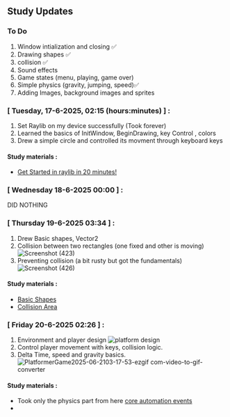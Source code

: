 
## Study Updates 
### To Do
1. Window intialization and closing ✅
2. Drawing shapes ✅
3. collision ✅
4. Sound effects
5. Game states (menu, playing, game over)
6. Simple physics (gravity, jumping, speed)✅
7. Adding Images, background images and sprites


### [ Tuesday, 17-6-2025,  02:15 (hours:minutes) ] :
1. Set Raylib on my device successfully (Took forever)
2. Learned the basics of InitWindow, BeginDrawing, key Control , colors
3. Drew a simple circle and controlled its movment through keyboard keys

#### Study materials :
- [Get Started in raylib in 20 minutes!](https://youtu.be/RGzj-PF7D74?si=WOw8h-SeAmNq3nvg)

### [ Wednesday 18-6-2025  00:00 ] :
DID NOTHING


### [ Thursday 19-6-2025  03:34 ] :
1. Drew Basic shapes, Vector2 
2. Collision between two rectangles (one fixed and other is moving)
![Screenshot (423)](https://github.com/user-attachments/assets/ea158f66-f688-40b2-a82b-1bb764617701)
3. Preventing collision (a bit rusty but got the fundamentals)
![Screenshot (426)](https://github.com/user-attachments/assets/47e7e617-8aa4-403a-bc5e-7643d7a67b75)


#### Study materials :
- [Basic Shapes](https://github.com/raysan5/raylib/blob/master/examples/shapes/shapes_basic_shapes.c)
- [Collision Area](https://github.com/raysan5/raylib/blob/master/examples/shapes/shapes_collision_area.c)


### [ Friday 20-6-2025  02:26 ] :
1. Environment and player design
![platform design](https://github.com/user-attachments/assets/9c857da7-a6f3-4c63-9544-23aa1ee52fcc)
2. Control player movement with keys, collision logic.
3. Delta Time, speed and gravity basics.
![PlatformerGame2025-06-2103-17-53-ezgif com-video-to-gif-converter](https://github.com/user-attachments/assets/8da0090a-3da8-4dc6-a3ca-5bb5b9da6db7)

#### Study materials :
- Took only the physics part from here 
[core automation events](https://github.com/raysan5/raylib/blob/master/examples/core/core_automation_events.c)
- 


